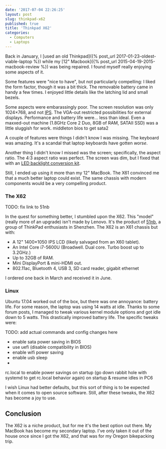 ```yaml
---
date: '2017-07-04 22:26:25'
layout: post
slug: thinkpad-x62
published: true
title: 'Thinkpad X62'
categories:
  - Computers
  - Laptops
---
```


Back in January, I [used an old Thinkpad]({% post_url 2017-01-23-oldest-viable-laptop %}) while my [12" Macbook]({% post_url 2015-04-19-2015-macbook-review %}) was being repaired. I found myself really enjoying some aspects of it.

Some features were "nice to have", but not particularly compelling: I liked the form factor, though it was a bit thick. The removable battery came in handy a few times. I enjoyed little details like the latching lid and small bezels.

Some aspects were embarassingly poor. The screen resolution was only 1024×768, and not [IPS](https://en.wikipedia.org/wiki/IPS_panel). The VGA-out restricted possibilities for external displays. Performance and battery life were… less than ideal. Even a maxxed-out machine (1.8GHz Core 2 Duo, 8GB of RAM, SATAII SSD) was a little sluggish for work. middleton bios to get sata2

A couple of features were things I didn't know I was missing. The keyboard was amazing. It's a scandal that laptop keyboards have gotten *worse*.

Another thing I didn't know I missed was the screen; specifically, the aspect ratio. The 4:3 aspect ratio was perfect. The screen was dim, but I fixed that with an [LED backlight conversion kit](https://people.xiph.org/~xiphmont/thinkpad/led-backlight.shtml).

Still, I ended up using it more than my 12" MacBook. The X61 convinced me that a much better laptop could exist. The same chassis with modern components would be a very compelling product.


### The X62

TODO: fix link to 51nb

In the quest for something better, I stumbled upon the X62. This "model" (really more of an upgrade) isn't made by Lenovo. It's the product of [51nb](51nb.com), a group of ThinkPad enthusiasts in Shenzhen. The X62 is an X61 chassis but with:

- A 12" 1400×1050 IPS LCD (likely salvaged from an X60 tablet).
- An Intel Core i7-5600U (Broadwell. Dual core. Turbo boost up to 3.2GHz.)
- Up to 32GB of RAM.
- Mini DisplayPort & mini-HDMI out.
- 802.11ac, Bluetooth 4, USB 3, SD card reader, gigabit ethernet

I ordered one back in March and received it in June.


### Linux

Ubuntu 17.04 worked out of the box, but there was one annoyance: battery life. For some reason, the laptop was using 14 watts at idle. Thanks to some forum posts, I managed to tweak various kernel module options and got idle down to 5 watts. This drastically improved battery life. The specific tweaks were:

TODO: add actual commands and config changes here

- enable sata power saving in BIOS
- use uefi (disable compatibility in BIOS)
- enable wifi power saving
- enable usb sleep
- 

rc.local to enable power savings on startup (go down rabbit hole with systemd to get rc.local behavior again)
on startup & resume idles in PC6

I wish Linux had better defaults, but this sort of thing is to be expected when it comes to open source software. Still, after these tweaks, the X62 has become a joy to use.


## Conclusion

The X62 is a niche product, but for me it's the best option out there. My MacBook has become my secondary laptop. I've only taken it out of the house once since I got the X62, and that was for my Oregon bikepacking trip.
